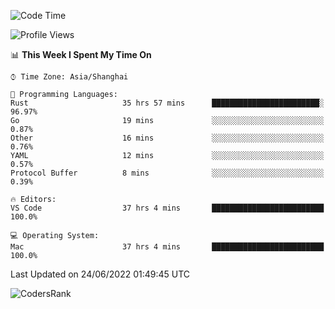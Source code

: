 <!--START_SECTION:waka-->
![Code Time](http://img.shields.io/badge/Code%20Time-1%2C435%20hrs%206%20mins-blue)

![Profile Views](http://img.shields.io/badge/Profile%20Views-12-blue)

📊 **This Week I Spent My Time On** 

```text
⌚︎ Time Zone: Asia/Shanghai

💬 Programming Languages: 
Rust                     35 hrs 57 mins      ████████████████████████░   96.97% 
Go                       19 mins             ░░░░░░░░░░░░░░░░░░░░░░░░░   0.87% 
Other                    16 mins             ░░░░░░░░░░░░░░░░░░░░░░░░░   0.76% 
YAML                     12 mins             ░░░░░░░░░░░░░░░░░░░░░░░░░   0.57% 
Protocol Buffer          8 mins              ░░░░░░░░░░░░░░░░░░░░░░░░░   0.39%

🔥 Editors: 
VS Code                  37 hrs 4 mins       █████████████████████████   100.0%

💻 Operating System: 
Mac                      37 hrs 4 mins       █████████████████████████   100.0%

```


 Last Updated on 24/06/2022 01:49:45 UTC
<!--END_SECTION:waka-->

![CodersRank](https://cr-skills-chart-widget.azurewebsites.net/api/api?username=BugenZhao&padding=16&tooltip=true&branding=false&sort-by-score=true&skills=Rust%2C%20Swift%2C%20C%2C%20TypeScript%2C%20Java%2C%20Go%2C%20Dart%2C%20C%2B%2B%2C%20Python%2C%20Assembly%2C%20Shell%2C%20Kotlin)
